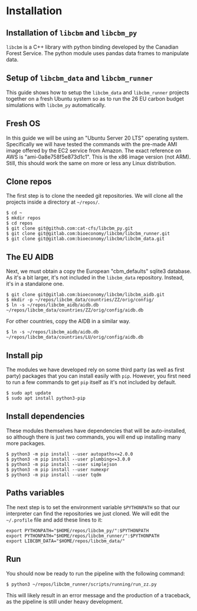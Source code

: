 # Installation

## Installation of `libcbm` and `libcbm_py`

`libcbm` is a C++ library with python binding developed by the Canadian Forest Service.
The python module uses pandas data frames to manipulate data.


## Setup of `libcbm_data` and `libcbm_runner`

This guide shows how to setup the `libcbm_data` and `libcbm_runner` projects together on a fresh Ubuntu system so as to run the 26 EU carbon budget simulations with `libcbm_py` automatically.

## Fresh OS

In this guide we will be using an "Ubuntu Server 20 LTS" operating system. Specifically we will have tested the commands with the pre-made AMI image offered by the EC2 service from Amazon. The exact reference on AWS is "ami-0a8e758f5e873d1c1". This is the x86 image version (not ARM). Still, this should work the same on more or less any Linux distribution.

## Clone repos

The first step is to clone the needed git repositories. We will clone all the projects inside a directory at `~/repos/`.

    $ cd ~
    $ mkdir repos
    $ cd repos
    $ git clone git@github.com:cat-cfs/libcbm_py.git
    $ git clone git@gitlab.com:bioeconomy/libcbm/libcbm_runner.git
    $ git clone git@gitlab.com:bioeconomy/libcbm/libcbm_data.git

## The EU AIDB

Next, we must obtain a copy the European "cbm_defaults" sqlite3 database. As it's a bit larger, it's not included in the `libcbm_data` repository. Instead, it's in a standalone one.

    $ git clone git@gitlab.com:bioeconomy/libcbm/libcbm_aidb.git
    $ mkdir -p ~/repos/libcbm_data/countries/ZZ/orig/config/
    $ ln -s ~/repos/libcbm_aidb/aidb.db ~/repos/libcbm_data/countries/ZZ/orig/config/aidb.db

For other countries, copy the AIDB in a similar way.


    $ ln -s ~/repos/libcbm_aidb/aidb.db ~/repos/libcbm_data/countries/LU/orig/config/aidb.db


## Install pip

The modules we have developed rely on some third party (as well as first party) packages that you can install easily with `pip`. However, you first need to run a few commands to get `pip` itself as it's not included by default.

    $ sudo apt update
    $ sudo apt install python3-pip

## Install dependencies

These modules themselves have dependencies that will be auto-installed, so although there is just two commands, you will end up installing many more packages.

    $ python3 -m pip install --user autopaths<=2.0.0
    $ python3 -m pip install --user plumbing<=3.0.0
    $ python3 -m pip install --user simplejson
    $ python3 -m pip install --user numexpr
    $ python3 -m pip install --user tqdm

## Paths variables

The next step is to set the environment variable `$PYTHONPATH` so that our interpreter can find the repositories we just cloned. We will edit the `~/.profile` file and add these lines to it:

    export PYTHONPATH="$HOME/repos/libcbm_py/":$PYTHONPATH
    export PYTHONPATH="$HOME/repos/libcbm_runner/":$PYTHONPATH
    export LIBCBM_DATA="$HOME/repos/libcbm_data/"

## Run

You should now be ready to run the pipeline with the following command:

    $ python3 ~/repos/libcbm_runner/scripts/running/run_zz.py

This will likely result in an error message and the production of a traceback, as the pipeline is still under heavy development.
